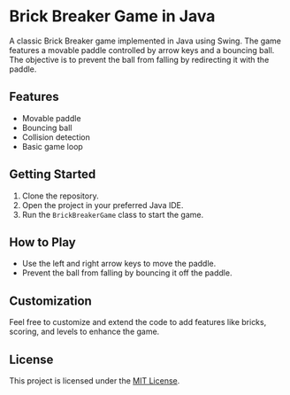 # Brick Breaker Game in Java

A classic Brick Breaker game implemented in Java using Swing. The game features a movable paddle controlled by arrow keys and a bouncing ball. The objective is to prevent the ball from falling by redirecting it with the paddle.

## Features
- Movable paddle
- Bouncing ball
- Collision detection
- Basic game loop

## Getting Started
1. Clone the repository.
2. Open the project in your preferred Java IDE.
3. Run the `BrickBreakerGame` class to start the game.

## How to Play
- Use the left and right arrow keys to move the paddle.
- Prevent the ball from falling by bouncing it off the paddle.

## Customization
Feel free to customize and extend the code to add features like bricks, scoring, and levels to enhance the game.

## License
This project is licensed under the [MIT License](LICENSE).
